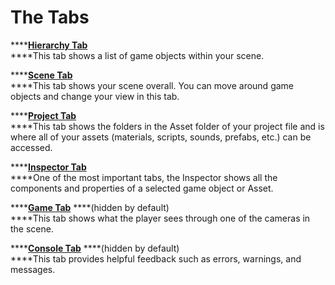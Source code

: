 # The Tabs

\*\*\*\*[**Hierarchy Tab**](hierarchy-tab.md)  
****This tab shows a list of game objects within your scene.

\*\*\*\*[**Scene Tab**](scene-tab.md)  
****This tab shows your scene overall. You can move around game objects and change your view in this tab.

\*\*\*\*[**Project Tab**](project-tab.md)  
****This tab shows the folders in the Asset folder of your project file and is where all of your assets \(materials, scripts, sounds, prefabs, etc.\) can be accessed.

\*\*\*\*[**Inspector Tab**](inspector-tab.md)  
****One of the most important tabs, the Inspector shows all the components and properties of a selected game object or Asset.

\*\*\*\*[**Game Tab**](game-tab.md) ****\(hidden by default\)  
****This tab shows what the player sees through one of the cameras in the scene.

\*\*\*\*[**Console Tab**](console-tab.md) ****\(hidden by default\)  
****This tab provides helpful feedback such as errors, warnings, and messages.



